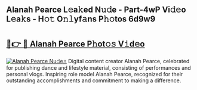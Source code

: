 ## Alanah Pearce L𝚎a𝚔ed N𝚞𝚍e - Part-4wP Vi𝚍𝚎o L𝚎a𝚔s - H𝚘𝚝 O𝚗𝚕yf𝚊ns P𝚑𝚘tos 6d9w9

# <h2><a href="http://kf3zssc.oniu.top/?m=Alanah+Pearce">🔗👉 🔴 Alanah Pearce P𝚑ot𝚘𝚜 V𝚒d𝚎o</a></h2>

[![Alanah Pearce Nu𝚍e𝚜](https://i.imgur.com/0qMVB7G.gif)](http://kf3zssc.oniu.top/?m=Alanah+Pearce)
Digital content creator Alanah Pearce, celebrated for publishing dance and lifestyle material, consisting of performances and personal vlogs. Inspiring role model Alanah Pearce, recognized for their outstanding accomplishments and commitment to making a difference.  
